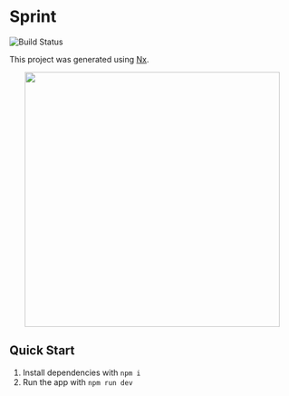 # Sprint

![Build Status](https://github.com/frasermcc9/sprint/actions/workflows/merge.yml/badge.svg)

This project was generated using [Nx](https://nx.dev).

<p style="text-align: center;"><img src="https://raw.githubusercontent.com/nrwl/nx/master/images/nx-logo.png" width="450"></p>

## Quick Start

1. Install dependencies with `npm i`
2. Run the app with `npm run dev`

